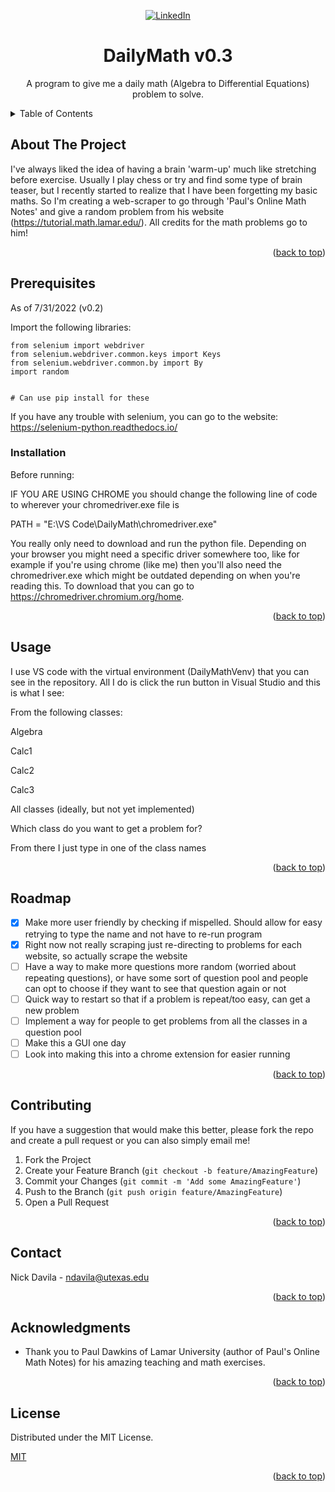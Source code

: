 <div id="top"></div>

<div align="center">

[![LinkedIn][linkedin-shield]][linkedin-url]

# DailyMath v0.3
 A program to give me a daily math (Algebra to Differential Equations) problem to solve. 
  


</div>


<!-- TABLE OF CONTENTS -->
<details>
  <summary>Table of Contents</summary>
  <ol>
    <li>
      <a href="#about-the-project">About Of The Project</a>
    </li>
    <li><a href="#prerequisites">Prerequisites</a></li>
    <li><a href="#installation">Installation</a></li>
    <li><a href="#usage">Usage</a></li>
    <li><a href="#roadmap">Roadmap</a></li>
    <li><a href="#contributing">Contributing</a></li>
    <li><a href="#license">License</a></li>
    <li><a href="#contact">Contact</a></li>
    <li><a href="#acknowledgments">Acknowledgments</a></li>
  </ol>
</details>



<!-- ABOUT THE PROJECT -->
## About The Project

I've always liked the idea of having a brain 'warm-up' much like stretching before exercise. Usually I play chess or try and find some type of brain teaser, but I recently started to realize that I have been forgetting my basic maths. So I'm creating a web-scraper to go through 'Paul's Online Math Notes' and give a random problem from his website (https://tutorial.math.lamar.edu/). All credits for the math problems go to him!




<p align="right">(<a href="#top">back to top</a>)</p>

## Prerequisites

As of 7/31/2022 (v0.2)

Import the following libraries:

```
from selenium import webdriver
from selenium.webdriver.common.keys import Keys
from selenium.webdriver.common.by import By
import random


# Can use pip install for these
```
If you have any trouble with selenium, you can go to the website: https://selenium-python.readthedocs.io/

### Installation

Before running:

IF YOU ARE USING CHROME you should change the following line of code to wherever your chromedriver.exe file is

PATH = "E:\VS Code\DailyMath\chromedriver.exe"

You really only need to download and run the python file. Depending on your browser you might need a specific driver somewhere too, like for example if you're using chrome (like me) then you'll also need the chromedriver.exe which might be outdated depending on when you're reading this. To download that you can go to https://chromedriver.chromium.org/home.

<p align="right">(<a href="#top">back to top</a>)</p>



<!-- USAGE EXAMPLES -->
## Usage

I use VS code with the virtual environment (DailyMathVenv) that you can see in the repository. All I do is click the run button in Visual Studio and this is what I see:

From the following classes: 

Algebra

Calc1

Calc2

Calc3

All classes (ideally, but not yet implemented)

Which class do you want to get a problem for?

From there I just type in one of the class names

<p align="right">(<a href="#top">back to top</a>)</p>



<!-- ROADMAP -->
## Roadmap

- [x] Make more user friendly by checking if mispelled. Should allow for easy retrying to type the name and not have to re-run program
- [x] Right now not really scraping just re-directing to problems for each website, so actually scrape the website
- [ ] Have a way to make more questions more random (worried about repeating questions), or have some sort of question pool and people can opt to choose if they want to see that question again or not
- [ ] Quick way to restart so that if a problem is repeat/too easy, can get a new problem
- [ ] Implement a way for people to get problems from all the classes in a question pool
- [ ] Make this a GUI one day
- [ ] Look into making this into a chrome extension for easier running

<p align="right">(<a href="#top">back to top</a>)</p>



<!-- CONTRIBUTING -->
## Contributing

If you have a suggestion that would make this better, please fork the repo and create a pull request or you can also simply email me!

1. Fork the Project
2. Create your Feature Branch (`git checkout -b feature/AmazingFeature`)
3. Commit your Changes (`git commit -m 'Add some AmazingFeature'`)
4. Push to the Branch (`git push origin feature/AmazingFeature`)
5. Open a Pull Request

<p align="right">(<a href="#top">back to top</a>)</p>



<!-- CONTACT -->
## Contact

Nick Davila - ndavila@utexas.edu

<p align="right">(<a href="#top">back to top</a>)</p>



<!-- ACKNOWLEDGMENTS -->
## Acknowledgments

* Thank you to Paul Dawkins of Lamar University (author of Paul's Online Math Notes) for his amazing teaching and math exercises.

<p align="right">(<a href="#top">back to top</a>)</p>

<!-- LICENSE -->
## License

Distributed under the MIT License.

[MIT](https://choosealicense.com/licenses/mit/)

<p align="right">(<a href="#top">back to top</a>)</p>

[linkedin-shield]: https://img.shields.io/badge/-LinkedIn-black.svg?style=for-the-badge&logo=linkedin&colorB=555
[linkedin-url]: https://www.linkedin.com/in/nickmdavila/
[product-screenshot]: images/cns_urf_2022_poster-1.jpg
